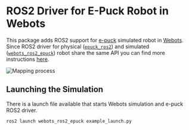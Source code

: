# ROS2 Driver for E-Puck Robot in Webots
This package adds ROS2 support for [e-puck](https://www.gctronic.com/doc/index.php/e-puck2) simulated robot in [Webots](https://cyberbotics.com/). Since ROS2 driver for physical ([`epuck_ros2`](https://github.com/cyberbotics/epuck_ros2)) and simulated ([`webots_ros2_epuck`](https://github.com/cyberbotics/webots_ros2/tree/master/webots_ros2_epuck)) robot share the same API you can find more instructions [here](./EPUCK_ROS2.md). 

![Mapping process](./assets/mapping.gif) 

## Launching the Simulation
There is a launch file available that starts Webots simulation and e-puck ROS2 driver.
``` 
ros2 launch webots_ros2_epuck example_launch.py
```